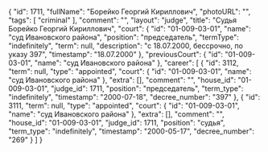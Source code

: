 {
    "id": 1711,
    "fullName": "Борейко Георгий Кириллович",
    "photoURL": "",
    "tags": [
        "criminal"
    ],
    "comment": "",
    "layout": "judge",
    "title": "Судья Борейко Георгий Кириллович",
    "court": {
        "id": "01-009-03-01",
        "name": "суд Ивановского района",
        "position": "председатель",
        "termType": "indefinitely",
        "term": null,
        "description": "c 18.07.2000, бессрочно, по указу 397",
        "timestamp": "18.07.2000"
    },
    "previousCourt": {
        "id": "01-009-03-01",
        "name": "суд Ивановского района"
    },
    "career": [
        {
            "id": 3112,
            "term": null,
            "type": "appointed",
            "court": {
                "id": "01-009-03-01",
                "name": "суд Ивановского района"
            },
            "extra": [],
            "comment": "",
            "house_id": "01-009-03-01",
            "judge_id": 1711,
            "position": "председатель",
            "term_type": "indefinitely",
            "timestamp": "2000-07-18",
            "decree_number": "397"
        },
        {
            "id": 3111,
            "term": null,
            "type": "appointed",
            "court": {
                "id": "01-009-03-01",
                "name": "суд Ивановского района"
            },
            "extra": [],
            "comment": "",
            "house_id": "01-009-03-01",
            "judge_id": 1711,
            "position": "судья",
            "term_type": "indefinitely",
            "timestamp": "2000-05-17",
            "decree_number": "269"
        }
    ]
}